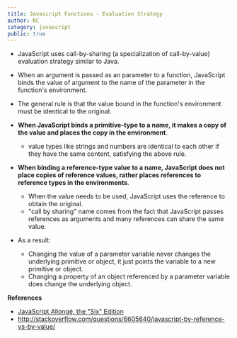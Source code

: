 ```yaml
---
title: Javascript Functions - Evaluation Strategy
author: NC
category: javascript
public: true
---
```



- JavaScript uses call-by-sharing (a specialization of call-by-value) evaluation strategy similar to Java.


- When an argument is passed as an parameter to a function, JavaScript binds the value of argument to the name of the parameter in the function's environment.
- The general rule is that the value bound in the function's environment must be identical to the original.
- **When JavaScript binds a primitive-type to a name, it makes a copy of the value and places the copy in the environment**.
	- value types like strings and numbers are identical to each other if they have the same content, satisfying the above rule.
- **When binding a reference-type value to a name, JavaScript does not place copies of reference values, rather places references to reference types in the environments**.
	- When the value needs to be used, JavaScript uses the reference to obtain the original.
	- "call by sharing" name comes from the fact that JavaScript passes references as arguments and many references can share the same value.

- As a result:
	- Changing the value of a parameter variable never changes the underlying primitive or object, it just points the variable to a new primitive or object.
	- Changing a property of an object referenced by a parameter variable does change the underlying object.


**References**


- [JavaScript Allongé, the "Six" Edition](https://leanpub.com/javascriptallongesix/read)
- <http://stackoverflow.com/questions/6605640/javascript-by-reference-vs-by-value/>
